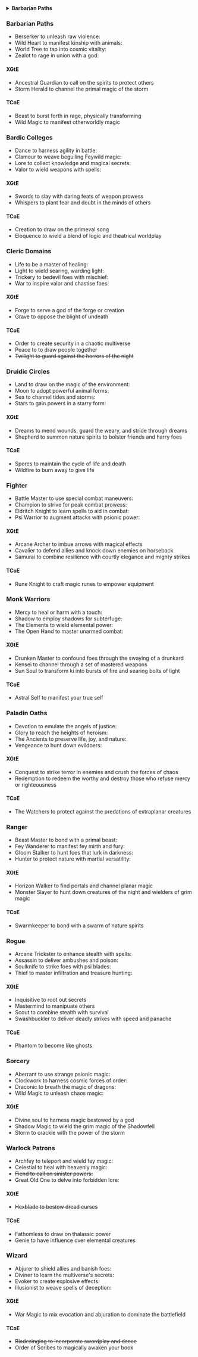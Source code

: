 <details>
<summary> <b>Barbarian Paths</b></summary>

- Berserker to unleash raw violence
- Wild Heart to manifest kinship with animals
- World Tree to tap into cosmic vitality
- Zealot to rage in union with a god
<details>
<summary>XGtE</summary>

- Ancestral Guardian to call on the spirits to protect others
- Storm Herald to channel the primal magic of the storm
</details>
<details>
<summary>TCoE</summary>
<ul>
<li>Beast to burst forth in rage, physically transforming</li>
<li>Wild Magic to manifest otherworldly magic</li>
</ul>
</details>
</details>


### Barbarian Paths
- Berserker to unleash raw violence: 
- Wild Heart to manifest kinship with animals:
- World Tree to tap into cosmic vitality:
- Zealot to rage in union with a god:
#### XGtE
- Ancestral Guardian to call on the spirits to protect others
- Storm Herald to channel the primal magic of the storm
#### TCoE
- Beast to burst forth in rage, physically transforming
- Wild Magic to manifest otherworldly magic
### Bardic Colleges
- Dance to harness agility in battle:
- Glamour to weave beguiling Feywild magic:
- Lore to collect knowledge and magical secrets:
- Valor to wield weapons with spells:
#### XGtE
- Swords to slay with daring feats of weapon prowess
- Whispers to plant fear and doubt in the minds of others
#### TCoE
- Creation to draw on the primeval song
- Eloquence to wield a blend of logic and theatrical worldplay
### Cleric Domains
- Life to be a master of healing:
- Light to wield searing, warding light:
- Trickery to bedevil foes with mischief:
- War to inspire valor and chastise foes:
#### XGtE
- Forge to serve a god of the forge or creation
- Grave to oppose the blight of undeath
#### TCoE
- Order to create security in a chaotic multiverse
- Peace to to draw people together
- ~~Twilight to guard against the horrors of the night~~
### Druidic Circles
- Land to draw on the magic of the environment:
- Moon to adopt powerful animal forms:
- Sea to channel tides and storms:
- Stars to gain powers in a starry form:
#### XGtE
- Dreams to mend wounds, guard the weary, and stride through dreams
- Shepherd to summon nature spirits to bolster friends and harry foes
#### TCoE
- Spores to maintain the cycle of life and death
- Wildfire to burn away to give life
### Fighter
- Battle Master to use special combat maneuvers:
- Champion to strive for peak combat prowess:
- Eldritch Knight to learn spells to aid in combat:
- Psi Warrior to augment attacks with psionic power:
#### XGtE
- Arcane Archer to imbue arrows with magical effects
- Cavalier to defend allies and knock down enemies on horseback
- Samurai to combine resilience with courtly elegance and mighty strikes
#### TCoE
- Rune Knight to craft magic runes to empower equipment
### Monk Warriors
- Mercy to heal or harm with a touch:
- Shadow to employ shadows for subterfuge:
- The Elements to wield elemental power:
- The Open Hand to master unarmed combat:
#### XGtE
- Drunken Master to confound foes through the swaying of a drunkard
- Kensei to channel through a set of mastered weapons
- Sun Soul to transform ki into bursts of fire and searing bolts of light 
#### TCoE
- Astral Self to manifest your true self
### Paladin Oaths
- Devotion to emulate the angels of justice:
- Glory to reach the heights of heroism:
- The Ancients to preserve life, joy, and nature:
- Vengeance to hunt down evildoers:
#### XGtE
- Conquest to strike terror in enemies and crush the forces of chaos
- Redemption to redeem the worthy and destroy those who refuse mercy or righteousness
#### TCoE
- The Watchers to protect against the predations of extraplanar creatures
### Ranger
- Beast Master to bond with a primal beast:
- Fey Wanderer to manifest fey mirth and fury:
- Gloom Stalker to hunt foes that lurk in darkness:
- Hunter to protect nature with martial versatility:
#### XGtE
- Horizon Walker to find portals and channel planar magic
- Monster Slayer to hunt down creatures of the night and wielders of grim magic
#### TCoE
- Swarmkeeper to bond with a swarm of nature spirits
### Rogue
- Arcane Trickster to enhance stealth with spells:
- Assassin to deliver ambushes and poison:
- Soulknife to strike foes with psi blades:
- Thief to master infiltration and treasure hunting:
#### XGtE
- Inquisitive to root out secrets
- Mastermind to manipuate others
- Scout to combine stealth with survival
- Swashbuckler to deliver deadly strikes with speed and panache
#### TCoE
- Phantom to become like ghosts
### Sorcery
- Aberrant to use strange psionic magic:
- Clockwork to harness cosmic forces of order:
- Draconic to breath the magic of dragons:
- Wild Magic to unleash chaos magic:
#### XGtE
- Divine soul to harness magic bestowed by a god
- Shadow Magic to wield the grim magic of the Shadowfell
- Storm to crackle with the power of the storm
### Warlock Patrons
- Archfey to teleport and wield fey magic:
- Celestial to heal with heavenly magic:
- ~~Fiend to call on sinister powers:~~
- Great Old One to delve into forbidden lore:
#### XGtE
- ~~Hexblade to bestow dread curses~~
#### TCoE
- Fathomless to draw on thalassic power
- Genie to have influence over elemental creatures
### Wizard
- Abjurer to shield allies and banish foes:
- Diviner to learn the multiverse's secrets:
- Evoker to create explosive effects:
- Illusionist to weave spells of deception:
#### XGtE
- War Magic to mix evocation and abjuration to dominate the battlefield
#### TCoE
- ~~Bladesinging  to incorporate swordplay and dance~~
- Order of Scribes to magically awaken your book